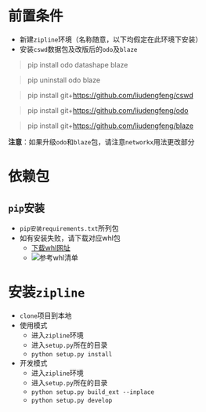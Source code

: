 
# 前置条件
+ 新建`zipline`环境（名称随意，以下均假定在此环境下安装）
+ 安装`cswd`数据包及改版后的`odo`及`blaze`

> pip install odo datashape blaze

> pip uninstall odo blaze

> pip install git+https://github.com/liudengfeng/cswd

> pip install git+https://github.com/liudengfeng/odo

> pip install git+https://github.com/liudengfeng/blaze

**注意**：如果升级`odo`和`blaze`包，请注意`networkx`用法更改部分

# 依赖包

## `pip`安装
+ `pip安装requirements.txt`所列包
+ 如有安装失败，请下载对应whl包
    + [下载whl网址](https://www.lfd.uci.edu/~gohlke/pythonlibs)
    + ![参考whl清单](https://github.com/liudengfeng/zipline/blob/master/docs/memo/images/whl_packages.PNG)

# 安装`zipline`
+ `clone`项目到本地
+ 使用模式
    + 进入`zipline`环境
    + 进入`setup.py`所在的目录
    + `python setup.py install`
+ 开发模式
    + 进入`zipline`环境
    + 进入`setup.py`所在的目录
    + `python setup.py build_ext --inplace`
    + `python setup.py develop`
